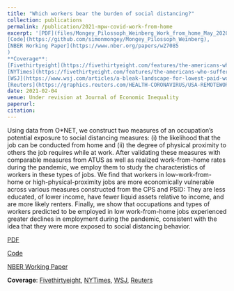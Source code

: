 ```yaml
---
title: "Which workers bear the burden of social distancing?"
collection: publications
permalink: /publication/2021-mpw-covid-work-from-home
excerpt: '[PDF](files/Mongey_Pilossoph_Weinberg_Work_from_home_May_2020.pdf),
[Code](https://github.com/simonmongey/Mongey_Pilossoph_Weinberg), 
[NBER Working Paper](https://www.nber.org/papers/w27085
)
**Coverage**:
[Fivethirtyeight](https://fivethirtyeight.com/features/the-americans-who-suffered-when-the-economy-shut-down-are-also-in-more-danger-as-it-reopens/),
[NYTimes](https://fivethirtyeight.com/features/the-americans-who-suffered-when-the-economy-shut-down-are-also-in-more-danger-as-it-reopens/), 
[WSJ](https://www.wsj.com/articles/a-bleak-landscape-for-lowest-paid-workers-11588952358), 
[Reuters](https://graphics.reuters.com/HEALTH-CORONAVIRUS/USA-REMOTEWORK/xlbpgbrljvq/index.html)'
date: 2021-02-04
venue: Under revision at Journal of Economic Inequality 
paperurl: 
citation: 
---
```

Using data from O\*NET, we construct two measures of an occupation’s potential exposure to social distancing measures: (i) the likelihood that the job can be conducted from home and (ii) the degree of physical proximity to others the job requires while at work. After validating these measures with comparable measures from ATUS as well as realized work-from-home rates during the pandemic, we employ them to study the characteristics of workers in these types of jobs. We find that workers in low-work-from-home or high-physical-proximity jobs are more economically vulnerable across various measures constructed from the CPS and PSID: They are less educated, of lower income, have fewer liquid assets relative to income, and are more likely renters. Finally, we show that occupations and types of workers predicted to be employed in low work-from-home jobs experienced greater declines in employment during the pandemic, consistent with the idea that they were more exposed to social distancing behavior.


[PDF](files/Mongey_Pilossoph_Weinberg_Work_from_home_May_2020.pdf)

[Code](https://github.com/simonmongey/Mongey_Pilossoph_Weinberg)

[NBER Working Paper](https://www.nber.org/papers/w27085
)

**Coverage**:
[Fivethirtyeight](https://fivethirtyeight.com/features/the-americans-who-suffered-when-the-economy-shut-down-are-also-in-more-danger-as-it-reopens/),
[NYTimes](https://fivethirtyeight.com/features/the-americans-who-suffered-when-the-economy-shut-down-are-also-in-more-danger-as-it-reopens/), 
[WSJ](https://www.wsj.com/articles/a-bleak-landscape-for-lowest-paid-workers-11588952358), 
[Reuters](https://graphics.reuters.com/HEALTH-CORONAVIRUS/USA-REMOTEWORK/xlbpgbrljvq/index.html)
